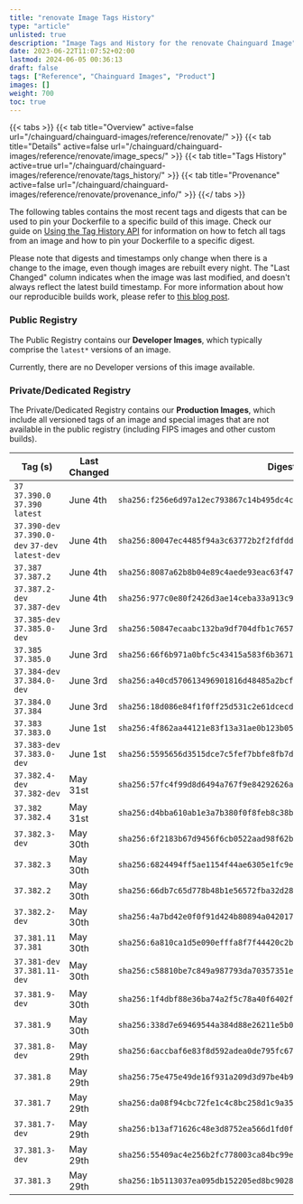 ```yaml
---
title: "renovate Image Tags History"
type: "article"
unlisted: true
description: "Image Tags and History for the renovate Chainguard Image"
date: 2023-06-22T11:07:52+02:00
lastmod: 2024-06-05 00:36:13
draft: false
tags: ["Reference", "Chainguard Images", "Product"]
images: []
weight: 700
toc: true
---
```


{{< tabs >}}
{{< tab title="Overview" active=false url="/chainguard/chainguard-images/reference/renovate/" >}}
{{< tab title="Details" active=false url="/chainguard/chainguard-images/reference/renovate/image_specs/" >}}
{{< tab title="Tags History" active=true url="/chainguard/chainguard-images/reference/renovate/tags_history/" >}}
{{< tab title="Provenance" active=false url="/chainguard/chainguard-images/reference/renovate/provenance_info/" >}}
{{</ tabs >}}

The following tables contains the most recent tags and digests that can be used to pin your Dockerfile to a specific build of this image. Check our guide on [Using the Tag History API](/chainguard/chainguard-images/using-the-tag-history-api/) for information on how to fetch all tags from an image and how to pin your Dockerfile to a specific digest.

Please note that digests and timestamps only change when there is a change to the image, even though images are rebuilt every night. The "Last Changed" column indicates when the image was last modified, and doesn't always reflect the latest build timestamp. For more information about how our reproducible builds work, please refer to [this blog post](https://www.chainguard.dev/unchained/reproducing-chainguards-reproducible-image-builds).

### Public Registry
The Public Registry contains our **Developer Images**, which typically comprise the `latest*` versions of an image.

Currently, there are no Developer versions of this image available.

### Private/Dedicated Registry
The Private/Dedicated Registry contains our **Production Images**, which include all versioned tags of an image and special images that are not available in the public registry (including FIPS images and other custom builds).

| Tag (s)                                            | Last Changed | Digest                                                                    |
|----------------------------------------------------|--------------|---------------------------------------------------------------------------|
|  `37` `37.390.0` `37.390` `latest`                 | June 4th     | `sha256:f256e6d97a12ec793867c14b495dc4c5326915399221e49e68854bd379e3295f` |
|  `37.390-dev` `37.390.0-dev` `37-dev` `latest-dev` | June 4th     | `sha256:80047ec4485f94a3c63772b2f2fdfdd69e67544034bd71c3b46323a334445654` |
|  `37.387` `37.387.2`                               | June 4th     | `sha256:8087a62b8b04e89c4aede93eac63f47affc186a7c09342476e492611864db5f8` |
|  `37.387.2-dev` `37.387-dev`                       | June 4th     | `sha256:977c0e80f2426d3ae14ceba33a913c90ad39cc70acbd2287bb6a835dffffc9c3` |
|  `37.385-dev` `37.385.0-dev`                       | June 3rd     | `sha256:50847ecaabc132ba9df704dfb1c7657e3f53293393b173b3d2afebbbf727cb5a` |
|  `37.385` `37.385.0`                               | June 3rd     | `sha256:66f6b971a0bfc5c43415a583f6b36711201868fa4d38e42c40c94ae6ecfc1a23` |
|  `37.384-dev` `37.384.0-dev`                       | June 3rd     | `sha256:a40cd570613496901816d48485a2bcf6f606e60a68e322ac081f8d76fc2995f5` |
|  `37.384.0` `37.384`                               | June 3rd     | `sha256:18d086e84f1f0ff25d531c2e61dcecd4c01fd616bea64bec4fc75cd911dd07fc` |
|  `37.383` `37.383.0`                               | June 1st     | `sha256:4f862aa44121e83f13a31ae0b123b058b7d536ab0c51bdc31597813fad19f18c` |
|  `37.383-dev` `37.383.0-dev`                       | June 1st     | `sha256:5595656d3515dce7c5fef7bbfe8fb7d8d11e614130e0c5d036dbf82203ff1d58` |
|  `37.382.4-dev` `37.382-dev`                       | May 31st     | `sha256:57fc4f99d8d6494a767f9e84292626a99ba9bd7472c668a288f12df81c5c01ce` |
|  `37.382` `37.382.4`                               | May 31st     | `sha256:d4bba610ab1e3a7b380f0f8feb8c38bfe6e2c3013fd38f35b9401c68efcbf189` |
|  `37.382.3-dev`                                    | May 30th     | `sha256:6f2183b67d9456f6cb0522aad98f62b76fef951521c66aa0f874336daf65f124` |
|  `37.382.3`                                        | May 30th     | `sha256:6824494ff5ae1154f44ae6305e1fc9e3c88d069ce50c1315e3150408882799be` |
|  `37.382.2`                                        | May 30th     | `sha256:66db7c65d778b48b1e56572fba32d2838dc4f3ba4d1913cd4d5c52df1fd1b10f` |
|  `37.382.2-dev`                                    | May 30th     | `sha256:4a7bd42e0f0f91d424b80894a0420171fcd84883229e43ef7ce8a81e7ac44bb7` |
|  `37.381.11` `37.381`                              | May 30th     | `sha256:6a810ca1d5e090efffa8f7f44420c2b2f2673d823d678a63387e5cf367bab27d` |
|  `37.381-dev` `37.381.11-dev`                      | May 30th     | `sha256:c58810be7c849a987793da70357351eecd3c443e44ed31ca17b10551506e6577` |
|  `37.381.9-dev`                                    | May 30th     | `sha256:1f4dbf88e36ba74a2f5c78a40f6402ffe9e8f08d2d5140df99139b60f0a753ca` |
|  `37.381.9`                                        | May 30th     | `sha256:338d7e69469544a384d88e26211e5b01cf1db842e08e4676b0c6dcae279e9685` |
|  `37.381.8-dev`                                    | May 29th     | `sha256:6accbaf6e83f8d592adea0de795fc6737ee3ee2650421483f123c9c432704d06` |
|  `37.381.8`                                        | May 29th     | `sha256:75e475e49de16f931a209d3d97be4b9acdb1a93bba03c80120098b50bbc077cd` |
|  `37.381.7`                                        | May 29th     | `sha256:da08f94cbc72fe1c4c8bc258d1c9a352e31603e4bcd932a2ce2d7bb9476c5d4b` |
|  `37.381.7-dev`                                    | May 29th     | `sha256:b13af71626c48e3d8752ea566d1fd0f07c9bc37820ca71da89e67d9ad99eaeb5` |
|  `37.381.3-dev`                                    | May 29th     | `sha256:55409ac4e256b2fc778003ca84bc99eb5aece9259b97b3c229e5a8b34888e2d6` |
|  `37.381.3`                                        | May 29th     | `sha256:1b5113037ea095db152205ed8bc9028bc2e5e490d156f7cd25f45180040f6941` |

